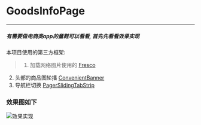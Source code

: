 # GoodsInfoPage
___
##### 有需要做电商类app的童鞋可以看看, 首先先看看效果实现
本项目使用的第三方框架:

>1. 加载网络图片使用的 [Fresco](https://github.com/facebook/fresco)
2. 头部的商品图轮播 [ConvenientBanner](https://github.com/saiwu-bigkoo/Android-ConvenientBanner)
3. 导航栏切换 [PagerSlidingTabStrip](https://github.com/astuetz/PagerSlidingTabStrip)

### 效果图如下
![效果实现](http://upload-images.jianshu.io/upload_images/2112446-f8117204c57773da.gif?imageMogr2/auto-orient/strip)<p>
